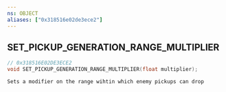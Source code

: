 ```yaml
---
ns: OBJECT
aliases: ["0x318516e02de3ece2"]
---
```

## SET_PICKUP_GENERATION_RANGE_MULTIPLIER

```c
// 0x318516E02DE3ECE2
void SET_PICKUP_GENERATION_RANGE_MULTIPLIER(float multiplier);
```

```
Sets a modifier on the range wihtin which enemy pickups can drop
```
